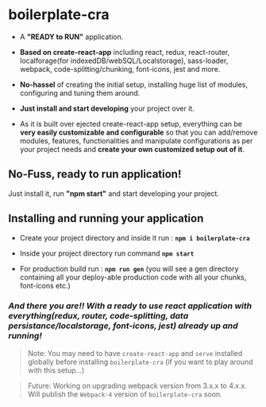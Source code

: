   

  

  

# boilerplate-cra

  

  

  

  

* A **"READY to RUN"** application.

  

  

*  **Based on create-react-app** including react, redux, react-router, localforage(for indexedDB/webSQL/Localstorage), sass-loader, webpack, code-splitting/chunking, font-icons, jest and more.

  

  

*  **No-hassel** of creating the initial setup, installing huge list of modules, configuring and tuning them around.

  

  

*  **Just install and start developing** your project over it.

  

  

* As it is built over ejected create-react-app setup, everything can be **very easily customizable and configurable** so that you can add/remove modules, features, functionalities and manipulate configurations as per your project needs and **create your own customized setup out of it**.

  

  

  

## No-Fuss, ready to run application!

  

  

  

Just install it, run **"npm start"** and start developing your project.

  

  

  

  

## Installing and running your application

  

  

  

* Create your project directory and inside it run : **```npm i boilerplate-cra```**

  

  

  

* Inside your project directory run command **```npm start```**

  

  

* For production build run : **```npm run gen```** (you will see a gen directory containing all your deploy-able production code with all your chunks, font-icons etc.)

  

  

### *And there you are!! With a ready to use react application with everything(redux, router, code-splitting, data persistance/localstorage, font-icons, jest) already up and running!*

  

  

  

>Note: You may need to have ```create-react-app``` and ```serve``` installed globally before installing ```boilerplate-cra``` (if you want to play around with this setup...)

>Future: Working on upgrading webpack version from 3.x.x to 4.x.x. Will publish the ```Webpack-4``` version of ```boilerplate-cra``` soon.